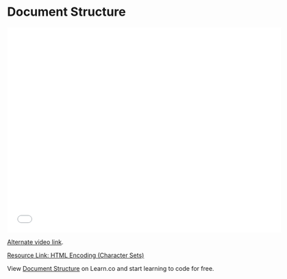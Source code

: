 # Document Structure

<iframe width="640" height="480" src="//www.youtube.com/embed/RBQX-Ko7A_s?rel=0&modestbranding=1" frameborder="0" allowfullscreen></iframe>

<p><a href="https://www.youtube.com/watch?v=RBQX-Ko7A_s">Alternate video link</a>.</p>
<p><a href="http://www.w3schools.com/html/html_charset.asp">Resource Link: HTML Encoding (Character Sets)</a>

<p data-visibility='hidden'>View <a href='https://learn.co/lessons/document-structure' title='Document Structure'>Document Structure</a> on Learn.co and start learning to code for free.</p>
